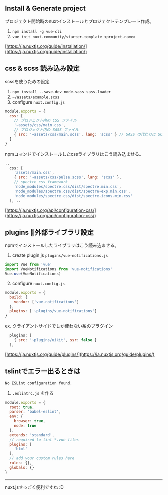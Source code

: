 ## Install & Generate project
プロジェクト開始時のnuxtインストールとプロジェクトテンプレート作成。

1. `npm install -g vue-cli`
2. `vue init nuxt-community/starter-template <project-name>`

[https://ja.nuxtjs.org/guide/installation/](https://ja.nuxtjs.org/guide/installation/)

## css & scss 読み込み設定
scssを使うための設定

1. `npm install --save-dev node-sass sass-loader`
2. `~/assets/example.scss`
3. configure `nuxt.config.js`

```js
module.exports = {
  css: [
    // プロジェクト内の CSS ファイル
    '~assets/css/main.css',
    // プロジェクト内の SASS ファイル
    { src: '~assets/css/main.scss', lang: 'scss' } // SASS の代わりに SCSS を使う
  ]
}
```

npmコマンドでインストールしたcssライブラリはこう読み込ませる。

```js
..
  css: [
    'assets/main.css',
    { src: '~assets/css/pulse.scss', lang: 'scss' },
    // spectre css framework
    'node_modules/spectre.css/dist/spectre.min.css',
    'node_modules/spectre.css/dist/spectre-exp.min.css',
    'node_modules/spectre.css/dist/spectre-icons.min.css'
  ], ..
```

[https://ja.nuxtjs.org/api/configuration-css/](https://ja.nuxtjs.org/api/configuration-css/)

## plugins 外部ライブラリ設定
npmでインストールしたライブラリはこう読み込ませる。

1. create plugin js `plugins/vue-notifications.js`

```js
import Vue from 'vue'
import VueNotifications from 'vue-notifications'
Vue.use(VueNotifications)
```

2. configure `nuxt.config.js`

```js
module.exports = {
  build: {
    vendor: ['vue-notifications']
  },
  plugins: ['~plugins/vue-notifications']
}
```

ex. クライアントサイドでしか使わない系のプラグイン

```js
  plugins: [
    { src: '~plugins/uikit', ssr: false }
  ],
```

[https://ja.nuxtjs.org/guide/plugins/](https://ja.nuxtjs.org/guide/plugins/)

## tslintでエラー出るときは

```
No ESLint configuration found.
```

1. `.eslintrc.js` を作る

```js
module.exports = {
  root: true,
  parser: 'babel-eslint',
  env: {
    browser: true,
    node: true
  },
  extends: 'standard',
  // required to lint *.vue files
  plugins: [
    'html'
  ],
  // add your custom rules here
  rules: {},
  globals: {}
}
```

---

nuxt.jsすっごく便利ですね :D